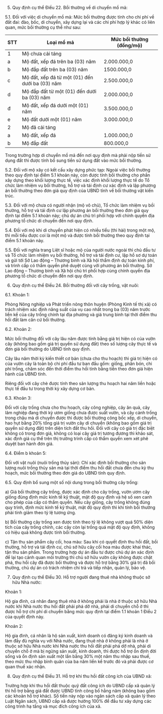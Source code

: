 5. Quy định cụ thể Điều 22. Bồi thường về di chuyển mồ mả:

5.1. Đối với việc di chuyển mồ mả: Mức bồi thường được tính cho chi phí về đất đai: đào, bốc, di chuyển, xây dựng lại và các chi phí hợp lý khác có liên quan, mức bồi thường cụ thể như sau:

| STT | Loại mồ mả | Mức bồi thường (đồng/mộ) |
|---|---|---|
| 1 | Mộ chưa cải táng |  |
| a | Mộ đất, xếp đá trên ba (03) năm | 2.000.000,0 |
| b | Mộ đắp đất trên ba (03) năm | 1500.000,0 |
| c | Mộ đất, xếp đá từ một (01) đến dưới ba (03) năm | 2.500.000,0 |
| d | Mộ đắp đất từ một (01) đến dưới ba (03) năm | 2.000.000,0 |
| đ | Mộ đất, xếp đá dưới một (01) năm | 3.500.000,0 |
| e | Mộ đất dưới một (01) năm | 3.000.000,0 |
| 2 | Mộ đã cải táng |  |
| a | Mộ đất, xếp đá | 1.000.000,0 |
| b | Mộ đắp đất | 800.000,0 |

Trong trường hợp di chuyển mồ mả đến nơi quy định mà phải nộp tiền sử dụng đất thì được tính bổ sung tiền sử dụng đất vào mức bồi thường.

5.2. Đối với mộ xây có kết cấu xây dựng phức tạp: Ngoài việc bồi thường theo quy định tại điểm 5.1 khoản này, còn được tính bồi thường cho phần xây dựng theo khối lượng thực tế, việc xác định khối lượng thực tế do Tổ chức làm nhiệm vụ bồi thường, hỗ trợ và tái định cư xác định và lập phương án bồi thường theo đơn giá quy định của UBND tỉnh về bồi thường vật kiến trúc.

5.3. Đối với mộ chưa có người nhận (mộ vô chủ), Tổ chức làm nhiệm vụ bồi thường, hỗ trợ và tái định cư lập phương án bồi thường theo đơn giá quy định tại điểm 5.1 khoản này; chủ dự án chủ trì phối hợp với chính quyền địa phương tổ chức di chuyển đến nơi quy định.

5.4. Đối với mộ khi di chuyển phát hiện có nhiều tiểu (thi hài) trong một mộ, thì mỗi tiểu được coi là một mộ và được tính bồi thường theo quy định tại điểm 5.1 khoản này.

5.5. Đối với nghĩa trang Liệt sĩ hoặc mộ của người nước ngoài thì chủ đầu tư và Tổ chức làm nhiệm vụ bồi thường, hỗ trợ và tái định cư, lập hồ sơ dự toán và gửi tới Sở Lao động – Thương binh và Xã hội thẩm định dự toán kinh phí, và trình cấp có thẩm quyền phê duyệt cùng với phương án bồi thường. Sở Lao động – Thương binh và Xã hội chủ trì phối hợp cùng chính quyền địa phương tổ chức di chuyển đến nơi quy định.

6. Quy định cụ thể Điều 24. Bồi thường đối với cây trồng, vật nuôi:

6.1. Khoản 1:

Phòng Nông nghiệp và Phát triển nông thôn huyện (Phòng Kinh tế thị xã) có trách nhiệm xác định năng suất của vụ cao nhất trong ba (03) năm trước liền kề của cây trồng chính tại địa phương và giá trung bình tại thời điểm thu hồi đất làm căn cứ bồi thường.

6.2. Khoản 2:

Mức bồi thường đối với cây lâu năm được tính bằng giá trị hiện có của vườn cây (không bao gồm giá trị quyền sử dụng đất) theo số lượng cây thực tế và đơn giá bồi thường do UBND tỉnh quy định.

Cây lâu năm thời kỳ kiến thiết cơ bản (chưa cho thu hoạch) thì giá trị hiện có của vườn cây là toàn bộ chi phí đầu tư ban đầu gồm: giống, phân bón, chi phí trồng, chăm sóc đến thời điểm thu hồi tính bằng tiền theo đơn giá hiện hành của UBND tỉnh.

Riêng đối với cây chè được tính theo sản lượng thu hoạch hai năm liền hoặc thực tế đầu tư trong thời kỳ xây dựng cơ bản.

6.3. Khoản 3:

Đối với cây trồng chưa cho thu hoạch, cây công nghiệp, cây ăn quả, cây lâm nghiệp đang thời kỳ ươm giống chưa được suất vườn, và cây cảnh trồng trong chậu mà di chuyển được thì được bồi thường công bốc xếp, di chuyển, hao hụt bằng 20% tổng giá trị vườn cây di chuyển (không bao gồm giá trị quyền sử dụng đất) trên diện tích đất thu hồi. Đối với cây có giá trị đặc biệt không có trong đơn giá, không có loại cây giá trị tương đương thì khảo sát, xác định giá cụ thể trên thị trường trình cấp có thẩm quyền xem xét phê duyệt ban hành đơn giá.

6.4. Điểm b khoản 5:

Đối với vật nuôi (nuôi trồng thủy sản): Chỉ xác định bồi thường cho sản lượng nuôi trồng thủy sản mà tại thời điểm thu hồi đất chưa đến chu kỳ thu hoạch, mức bồi thường theo đơn giá do UBND tỉnh quy định.

6.5. Quy định bổ sung một số nội dung trong bồi thường cây trồng:

a) Giá bồi thường cây trồng, được xác định cho cây trồng, vườn ươm cây giống đúng định mức kinh tế kỹ thuật, mật độ quy định và hệ số xen canh cho phép của cấp có thẩm quyền. Nếu cây giống, cây trồng không đúng quy trình, định mức kinh tế kỹ thuật, mật độ quy định thì khi tính bồi thường phải tính giảm theo tỷ lệ tương ứng.

b) Bồi thường cây trồng xen được tính theo tỷ lệ không vượt quá 50% diện tích của cây trồng chính, các cây còn lại trồng quá mật độ quy định, không có hiệu quả không được tính bồi thường.

c) Tận thu sản phẩm cây cối, hoa màu: Sau khi có quyết định thu hồi đất, bồi thường, hỗ trợ và tái định cư, chủ sở hữu cây cối hoa màu được khai thác, tận thu sản phẩm. Trong trường hợp dự án đầu tư được chủ dự án xác định để lại tạo cảnh quan môi trường thì chủ sở hữu vườn cây không được chặt phá, thu hồi cây đã được bồi thường và được hỗ trợ bằng 30% giá trị đã bồi thường, chủ dự án có trách nhiệm chi trả và tiếp nhận, quản lý, bảo vệ.

7. Quy định cụ thể Điều 30. Hỗ trợ người đang thuê nhà không thuộc sở hữu Nhà nước:

Khoản 1:

Hộ gia đình, cá nhân đang thuê nhà ở không phải là nhà ở thuộc sở hữu Nhà nước khi Nhà nước thu hồi đất phải phá dỡ nhà, phải di chuyển chỗ ở thì được hỗ trợ chi phí di chuyển bằng mức quy định tại điểm 1.1 khoản 1 Điều 2 của quyết định này.

Khoản 2:

Hộ gia đình, cá nhân là hộ sản xuất, kinh doanh có đăng ký kinh doanh và làm đầy đủ nghĩa vụ với Nhà nước, đang thuê nhà ở không phải là nhà ở thuộc sở hữu Nhà nước khi Nhà nước thu hồi đất phải phá dỡ nhà, phải di chuyển chỗ ở mà bị ngừng sản xuất, kinh doanh, thì được hỗ trợ ổn định đời sống và ổn định sản xuất một lần bằng 30% một năm thu nhập sau thuế, theo mức thu nhập bình quân của ba năm liền kề trước đó và phải được cơ quan thuế xác nhận.

8. Quy định cụ thể Điều 31. Hỗ trợ khi thu hồi đất công ích của UBND xã:

Trường hợp khi thu hồi đất thuộc quỹ đất công ích do UBND cấp xã quản lý thì hỗ trợ bằng giá đất được UBND tỉnh công bố hằng năm (không bao gồm các khoản hỗ trợ khác). Số tiền này nộp vào ngân sách cấp xã quản lý theo Luật Ngân sách, UBND cấp xã được hưởng 100% để đầu tư xây dựng các công trình hạ tầng và mục đích công ích của xã.